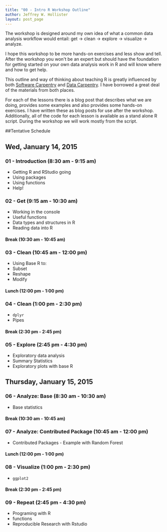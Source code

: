 ```yaml
---
title: "00 - Intro R Workshop Outline"
author: Jeffrey W. Hollister
layout: post_page
---
```


The workshop is designed around my own idea of what a common data analysis workflow would entail: get -> clean -> explore -> visualize -> analyze.  

I hope this workshop to be more hands-on exercises and less show and tell.  After the workshop you won't be an expert but should have the foundation for getting started on your own data analysis work in R and will know where and how to get help. 

This outline and way of thinking about teaching R is greatly influenced by both [Software Carpentry](software-carpentry.org) and [Data Carpentry](http://datacarpentry.org/).  I have borrowed a great deal of the materials from both places.

For each of the lessons there is a blog post that describes what we are doing, provides some examples and also provides some hands-on exercises.  I have written these as blog posts for use after the workshop.  Additionally, all of the code for each lesson is available as a stand alone R script.  During the workshop we will work mostly from the script.  

##Tentative Schedule

## Wed, January 14, 2015

### 01 - Introduction (8:30 am - 9:15 am)
- Getting R and RStudio going
- Using packages
- Using functions
- Help!

### 02 - Get (9:15 am - 10:30 am)
- Working in the console
- Useful functions
- Data types and structures in R
- Reading data into R

#### Break (10:30 am - 10:45 am)

### 03 - Clean (10:45 am - 12:00 pm)
- Using Base R to: 
 - Subset
 - Reshape
 - Modify

#### Lunch (12:00 pm - 1:00 pm)

### 04 - Clean (1:00 pm - 2:30 pm)
- `dplyr`  
- Pipes

#### Break (2:30 pm - 2:45 pm)

### 05 - Explore (2:45 pm - 4:30 pm)
- Exploratory data analysis
- Summary Statistics
- Exploratory plots with base R

## Thursday, January 15, 2015

### 06 - Analyze: Base (8:30 am - 10:30 am)
- Base statistics

#### Break (10:30 am - 10:45 am)

### 07 - Analyze: Contributed Package (10:45 am - 12:00 pm)
- Contributed Packages - Example with Random Forest

#### Lunch (12:00 pm - 1:00 pm)

### 08 - Visualize (1:00 pm - 2:30 pm)
- `ggplot2`

#### Break (2:30 pm - 2:45 pm)

### 09 - Repeat (2:45 pm - 4:30 pm)
- Programing with R
- functions
- Reproducible Research with Rstudio 

